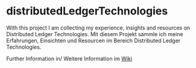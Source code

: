# distributedLedgerTechnologies
With this project I am collecting my experience, insights and resources on Distributed Ledger Technologies. 
Mit diesem Projekt sammle ich meine Erfahrungen, Einsichten und Resourcen im Bereich Distributed Ledger Technologies.

Further Information in/ Weitere Information im  [Wiki](https://github.com/weberius/distributedLedgerTechnologies/wiki)
